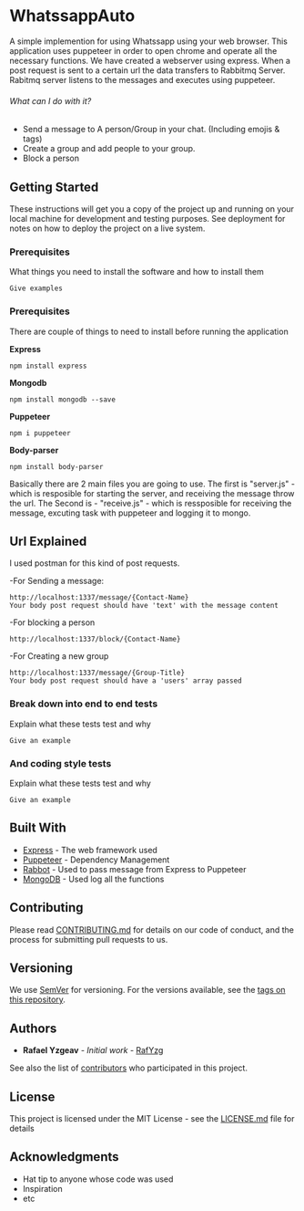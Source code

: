 # WhatssappAuto

A simple implemention for using Whatssapp using your web browser.
This application uses puppeteer in order to open chrome and operate all the necessary functions.
We have created a webserver using express. When a post request is sent to a certain url the data transfers to Rabbitmq Server.
Rabitmq server listens to the messages and executes using puppeteer. 


###### What can I do with it?
- Send a message to A person/Group in your chat. (Including emojis & tags)
- Create a group and add people to your group.
- Block a person


## Getting Started

These instructions will get you a copy of the project up and running on your local machine for development and testing purposes. See deployment for notes on how to deploy the project on a live system.

### Prerequisites

What things you need to install the software and how to install them

```
Give examples
```

### Prerequisites

There are couple of things to need to install before running the application

**Express**

```
npm install express
```

**Mongodb**

```
npm install mongodb --save
```

**Puppeteer**

```
npm i puppeteer
```

**Body-parser**
```
npm install body-parser
```

Basically there are 2 main files you are going to use. 
The first is "server.js" - which is resposible for starting the server, and receiving the message throw the url.
The Second is - "receive.js" - which is ressposible for receiving the message, excuting task with puppeteer and logging it to mongo.

## Url Explained

I used postman for this kind of post requests.

-For Sending a message: 
```
http://localhost:1337/message/{Contact-Name}
Your body post request should have 'text' with the message content
```

-For blocking a person
```
http://localhost:1337/block/{Contact-Name}
```

-For Creating a new group
```
http://localhost:1337/message/{Group-Title}
Your body post request should have a 'users' array passed
```


### Break down into end to end tests

Explain what these tests test and why

```
Give an example
```

### And coding style tests

Explain what these tests test and why

```
Give an example
```

## Built With

* [Express](https://expressjs.com/) - The web framework used
* [Puppeteer](https://github.com/GoogleChrome/puppeteer) - Dependency Management
* [Rabbot](https://github.com/arobson/rabbot) - Used to pass message from Express to Puppeteer
* [MongoDB](https://github.com/mongodb/node-mongodb-native) - Used log all the functions

## Contributing

Please read [CONTRIBUTING.md](https://gist.github.com/PurpleBooth/b24679402957c63ec426) for details on our code of conduct, and the process for submitting pull requests to us.

## Versioning

We use [SemVer](http://semver.org/) for versioning. For the versions available, see the [tags on this repository](https://github.com/your/project/tags). 

## Authors

* **Rafael Yzgeav** - *Initial work* - [RafYzg](https://github.com/RafYzg)

See also the list of [contributors](https://github.com/your/project/contributors) who participated in this project.

## License

This project is licensed under the MIT License - see the [LICENSE.md](LICENSE.md) file for details

## Acknowledgments

* Hat tip to anyone whose code was used
* Inspiration
* etc

